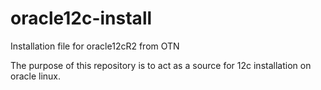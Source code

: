 # oracle12c-install
Installation file for oracle12cR2 from OTN

The purpose of this repository is to act as a source for 12c installation on oracle linux.

